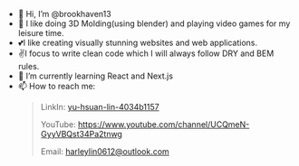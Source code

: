 - 👋 Hi, I’m @brookhaven13
- 👀 I like doing 3D Molding(using blender) and playing video games for my leisure time.
- 💕I like creating visually stunning websites and web applications.
- ✌️I focus to write clean code which I will always follow DRY and BEM rules. 
- 🌱 I’m currently learning React and Next.js
- 📫 How to reach me: 
  > LinkIn: [yu-hsuan-lin-4034b1157](https://www.linkedin.com/in/yu-hsuan-lin-4034b1157/)
  > 
  > YouTube: https://www.youtube.com/channel/UCQmeN-GyyVBQst34Pa2tnwg
  > 
  > Email: harleylin0612@outlook.com

<!---
brookhaven13/brookhaven13 is a ✨ special ✨ repository because its `README.md` (this file) appears on your GitHub profile.
You can click the Preview link to take a look at your changes.
--->
